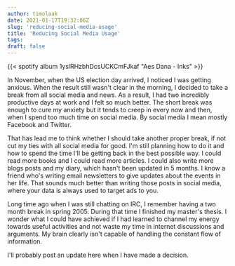 ```yaml
---
author: timolaak
date: 2021-01-17T19:32:06Z
slug: 'reducing-social-media-usage'
title: 'Reducing Social Media Usage'
tags:
draft: false
---
```


{{< spotify album 1yslRHzbhDcsUCKCmFJkaf "Aes Dana - Inks" >}}

In November, when the US election day arrived, I noticed I was getting anxious. When the result still wasn't clear in the morning, I decided to take a break from all social media and news. As a result, I had two incredibly productive days at work and I felt so much better. The short break was enough to cure my anxiety but it tends to creep in every now and then, when I spend too much time on social media. By social media I mean mostly Facebook and Twitter.

That has lead me to think whether I should take another proper break, if not cut my ties with all social media for good. I'm still planning how to do it and how to spend the time I'll be getting back in the best possible way. I could read more books and I could read more articles. I could also write more blogs posts and my diary, which hasn't been updated in 5 months. I know a friend who's writing email newsletters to give updates about the events in her life. That sounds much better than writing those posts in social media, where your data is always used to target ads to you.

Long time ago when I was still chatting on IRC, I remember having a two month break in spring 2005. During that time I finished my master's thesis. I wonder what I could have achieved if I had learned to channel my energy towards useful activities and not waste my time in internet discussions and arguments. My brain clearly isn't capable of handling the constant flow of information.

I'll probably post an update here when I have made a decision.
